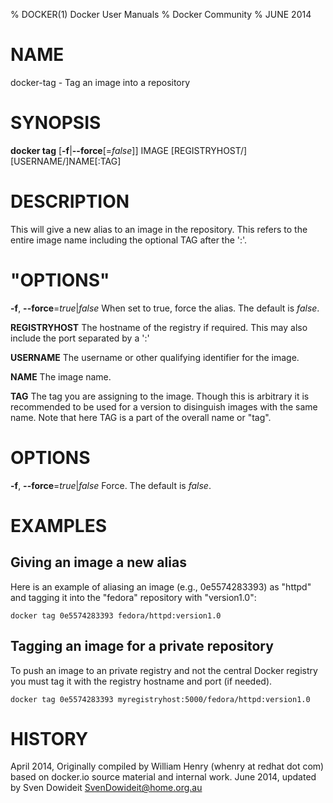 % DOCKER(1) Docker User Manuals
% Docker Community
% JUNE 2014
# NAME
docker-tag - Tag an image into a repository

# SYNOPSIS
**docker tag**
[**-f**|**--force**[=*false*]]
 IMAGE [REGISTRYHOST/][USERNAME/]NAME[:TAG]

# DESCRIPTION
This will give a new alias to an image in the repository. This refers to the
entire image name including the optional TAG after the ':'. 

# "OPTIONS"
**-f**, **--force**=*true*|*false*
   When set to true, force the alias. The default is *false*.

**REGISTRYHOST**
   The hostname of the registry if required. This may also include the port
separated by a ':'

**USERNAME**
   The username or other qualifying identifier for the image.

**NAME**
   The image name.

**TAG**
   The tag you are assigning to the image.  Though this is arbitrary it is
recommended to be used for a version to disinguish images with the same name.
Note that here TAG is a part of the overall name or "tag".

# OPTIONS
**-f**, **--force**=*true*|*false*
   Force. The default is *false*.

# EXAMPLES

## Giving an image a new alias

Here is an example of aliasing an image (e.g., 0e5574283393) as "httpd" and 
tagging it into the "fedora" repository with "version1.0":

    docker tag 0e5574283393 fedora/httpd:version1.0

## Tagging an image for a private repository

To push an image to an private registry and not the central Docker
registry you must tag it with the registry hostname and port (if needed).

    docker tag 0e5574283393 myregistryhost:5000/fedora/httpd:version1.0

# HISTORY
April 2014, Originally compiled by William Henry (whenry at redhat dot com)
based on docker.io source material and internal work.
June 2014, updated by Sven Dowideit <SvenDowideit@home.org.au>
